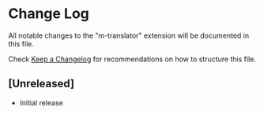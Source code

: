 # Change Log

All notable changes to the "m-translator" extension will be documented in this file.

Check [Keep a Changelog](http://keepachangelog.com/) for recommendations on how to structure this file.

## [Unreleased]

- Initial release